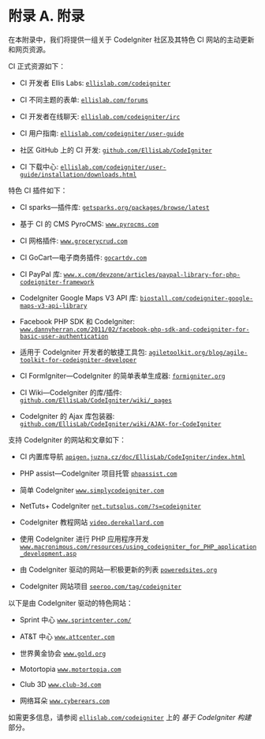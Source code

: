 # 附录 A. 附录

在本附录中，我们将提供一组关于 CodeIgniter 社区及其特色 CI 网站的主动更新和网页资源。

CI 正式资源如下：

+   CI 开发者 Ellis Labs: [`ellislab.com/codeigniter`](http://ellislab.com/codeigniter)

+   CI 不同主题的表单: [`ellislab.com/forums`](http://ellislab.com/forums)

+   CI 开发者在线聊天: [`ellislab.com/codeigniter/irc`](http://ellislab.com/codeigniter/irc)

+   CI 用户指南: [`ellislab.com/codeigniter/user-guide`](http://ellislab.com/codeigniter/user-guide)

+   社区 GitHub 上的 CI 开发: [`github.com/EllisLab/CodeIgniter`](https://github.com/EllisLab/CodeIgniter)

+   CI 下载中心: [`ellislab.com/codeigniter/user-guide/installation/downloads.html`](http://ellislab.com/codeigniter/user-guide/installation/downloads.html)

特色 CI 插件如下：

+   CI sparks—插件库: [`getsparks.org/packages/browse/latest`](http://getsparks.org/packages/browse/latest)

+   基于 CI 的 CMS PyroCMS: [`www.pyrocms.com`](https://www.pyrocms.com)

+   CI 网格插件: [`www.grocerycrud.com`](http://www.grocerycrud.com)

+   CI GoCart—电子商务插件: [`gocartdv.com`](http://gocartdv.com)

+   CI PayPal 库: [`www.x.com/devzone/articles/paypal-library-for-php-codeigniter-framework`](https://www.x.com/devzone/articles/paypal-library-for-php-codeigniter-framework)

+   CodeIgniter Google Maps V3 API 库: [`biostall.com/codeigniter-google-maps-v3-api-library`](http://biostall.com/codeigniter-google-maps-v3-api-library)

+   Facebook PHP SDK 和 CodeIgniter: [`www.dannyherran.com/2011/02/facebook-php-sdk-and-codeigniter-for-basic-user-authentication`](http://www.dannyherran.com/2011/02/facebook-php-sdk-and-codeigniter-for-basic-user-authentication)

+   适用于 CodeIgniter 开发者的敏捷工具包: [`agiletoolkit.org/blog/agile-toolkit-for-codeigniter-developer`](http://agiletoolkit.org/blog/agile-toolkit-for-codeigniter-developer)

+   CI FormIgniter—CodeIgniter 的简单表单生成器: [`formigniter.org`](http://formigniter.org)

+   CI Wiki—CodeIgniter 的库/插件: [`github.com/EllisLab/CodeIgniter/wiki/_pages`](https://github.com/EllisLab/CodeIgniter/wiki/_pages)

+   CodeIgniter 的 Ajax 库包装器: [`github.com/EllisLab/CodeIgniter/wiki/AJAX-for-CodeIgniter`](https://github.com/EllisLab/CodeIgniter/wiki/AJAX-for-CodeIgniter)

支持 CodeIgniter 的网站和文章如下：

+   CI 内置库导航 [`apigen.juzna.cz/doc/EllisLab/CodeIgniter/index.html`](http://apigen.juzna.cz/doc/EllisLab/CodeIgniter/index.html)

+   PHP assist—CodeIgniter 项目托管 [`phpassist.com`](http://phpassist.com)

+   简单 CodeIgniter [`www.simplycodeigniter.com`](http://www.simplycodeigniter.com)

+   NetTuts+ CodeIgniter [`net.tutsplus.com/?s=codeigniter`](http://net.tutsplus.com/?s=codeigniter)

+   CodeIgniter 教程网站 [`video.derekallard.com`](http://video.derekallard.com)

+   使用 CodeIgniter 进行 PHP 应用程序开发 [`www.macronimous.com/resources/using_codeigniter_for_PHP_application_development.asp`](http://www.macronimous.com/resources/using_codeigniter_for_PHP_application_development.asp)

+   由 CodeIgniter 驱动的网站—积极更新的列表 [`poweredsites.org`](http://poweredsites.org)

+   CodeIgniter 网站项目 [`seeroo.com/tag/codeigniter`](http://seeroo.com/tag/codeigniter)

以下是由 CodeIgniter 驱动的特色网站：

+   Sprint 中心 [`www.sprintcenter.com/`](http://www.sprintcenter.com/)

+   AT&T 中心 [`www.attcenter.com`](http://www.attcenter.com)

+   世界黄金协会 [`www.gold.org`](http://www.gold.org)

+   Motortopia [`www.motortopia.com`](http://www.motortopia.com)

+   Club 3D [`www.club-3d.com`](http://www.club-3d.com)

+   网络耳朵 [`www.cyberears.com`](http://www.cyberears.com)

如需更多信息，请参阅 [`ellislab.com/codeigniter`](http://ellislab.com/codeigniter) 上的 *基于 CodeIgniter 构建* 部分。
